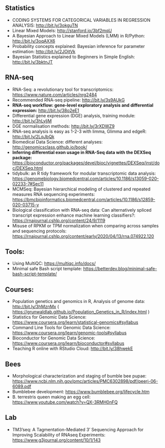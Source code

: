 ## Statistics
* CODING SYSTEMS FOR CATEGORICAL VARIABLES IN REGRESSION ANALYSIS: http://bit.ly/3okguTN
* Linear Mixed Models: http://stanford.io/3bf2mqU
* A Bayesian Approach to Linear Mixed Models (LMM) in R/Python: http://bit.ly/3oqAXX6
* Probability concepts explained: Bayesian inference for parameter estimation: http://bit.ly/2JOjtVk
* Bayesian Statistics explained to Beginners in Simple English: http://bit.ly/3bktnJT

## RNA-seq
* RNA-Seq: a revolutionary tool for transcriptomics: https://www.nature.com/articles/nrg2484
* Recommended RNA-seq pipeline: http://bit.ly/3s9AUkG
* **RNA-seq workflow: gene-level exploratory analysis and differential expression:** http://bit.ly/38o2eE1
* Differential gene expression (DGE) analysis, training module: http://bit.ly/3hLyljM
* DGE normalisation methods: http://bit.ly/3rXDWZ9
* RNA-seq analysis is easy as 1-2-3 with limma, Glimma and edgeR: http://bit.ly/2LqJbQk
* Biomedical Data Science: different analyses: http://genomicsclass.github.io/book/
* **Inferring differential exon usage in RNA-Seq data with the DEXSeq package:** https://bioconductor.org/packages/devel/bioc/vignettes/DEXSeq/inst/doc/DEXSeq.html
* tidybulk: an R tidy framework for modular transcriptomic data analysis: https://genomebiology.biomedcentral.com/articles/10.1186/s13059-020-02233-7#Sec11
* MCMSeq: Bayesian hierarchical modeling of clustered and repeated measures RNA sequencing experiments: https://bmcbioinformatics.biomedcentral.com/articles/10.1186/s12859-020-03715-y
* Biological classification with RNA-seq data: Can alternatively spliced transcript expression enhance machine learning classifiers?: https://rnajournal.cshlp.org/content/24/9/1119
* Misuse of RPKM or TPM normalization when comparing across samples and sequencing protocols: https://rnajournal.cshlp.org/content/early/2020/04/13/rna.074922.120

## Tools: 
* Using MultiQC: https://multiqc.info/docs/
* Minimal safe Bash script template: https://betterdev.blog/minimal-safe-bash-script-template/ 

## Courses:
* Population genetics and genomics in R, Analysis of genome data: http://bit.ly/3hMznMx ( https://grunwaldlab.github.io/Population_Genetics_in_R/index.html )
* Statistics for Genomic Data Science: https://www.coursera.org/learn/statistical-genomics#syllabus
* Command Line Tools for Genomic Data Science: https://www.coursera.org/learn/genomic-tools#syllabus
* Bioconductor for Genomic Data Science: https://www.coursera.org/learn/bioconductor#syllabus
* Teaching R online with RStudio Cloud: http://bit.ly/38hwekE

## Bees 
* Morphological characterization and staging of bumble bee pupae: https://www.ncbi.nlm.nih.gov/pmc/articles/PMC6302898/pdf/peerj-06-6089.pdf
* Bumblebee development: https://www.bumblebee.org/lifecycle.htm 
* B. terrestris queen making an egg cell: https://www.youtube.com/watch?v=QX-3RMH0nFQ 

## Lab
* TM3’seq: A Tagmentation-Mediated 3’ Sequencing Approach for Improving Scalability of RNAseq Experiments: https://www.g3journal.org/content/10/1/143
